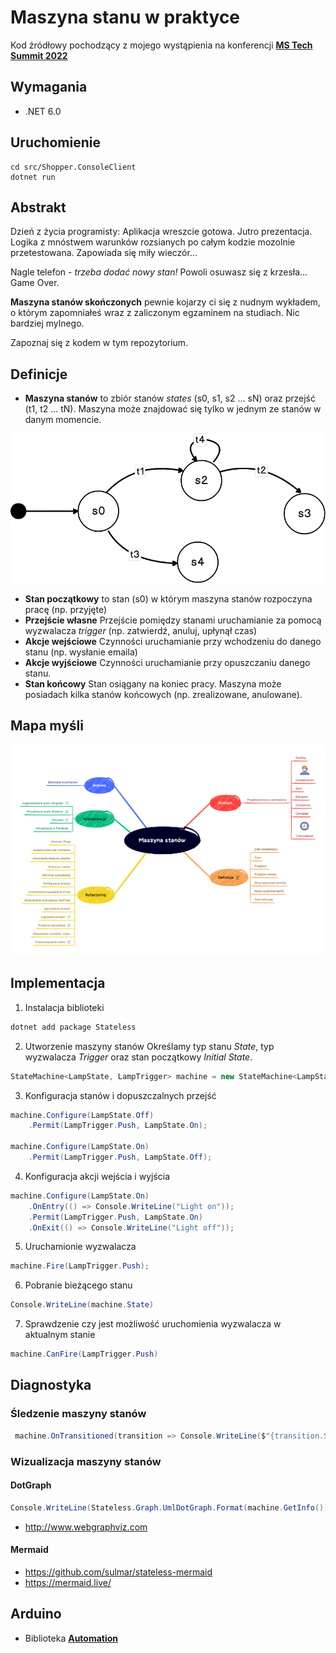 # Maszyna stanu w praktyce
Kod źródłowy pochodzący z mojego wystąpienia na konferencji [**MS Tech Summit 2022**](https://mstechsummit.pl)


## Wymagania
- .NET 6.0

## Uruchomienie

```
cd src/Shopper.ConsoleClient
dotnet run
```

## Abstrakt
Dzień z życia programisty:
Aplikacja wreszcie gotowa. Jutro prezentacja. Logika z mnóstwem warunków rozsianych po całym kodzie mozolnie przetestowana. Zapowiada się miły wieczór... 

Nagle telefon - _trzeba dodać nowy stan!_ Powoli osuwasz się z krzesła... Game Over. 

**Maszyna stanów skończonych** pewnie kojarzy ci się z nudnym wykładem, o którym zapomniałeś wraz z zaliczonym egzaminem na studiach. Nic bardziej mylnego. 

Zapoznaj się z kodem w tym repozytorium.

## Definicje
- **Maszyna stanów** to zbiór stanów _states_ (s0, s1, s2 ... sN) oraz przejść (t1, t2 ... tN). 
Maszyna może znajdować się tylko w jednym ze stanów w danym momencie.

![State machine abstract](drafts/abstract-finite-state-machine.png)



- **Stan początkowy**  to stan (s0) w którym maszyna stanów rozpoczyna pracę (np. przyjęte)
- **Przejście własne** Przejście pomiędzy stanami uruchamianie za pomocą wyzwalacza _trigger_ (np. zatwierdź, anuluj, upłynął czas)
- **Akcje wejściowe** Czynności uruchamianie przy wchodzeniu do danego stanu (np. wysłanie emaila)
- **Akcje wyjściowe** Czynności uruchamianie przy opuszczaniu danego stanu.
- **Stan końcowy** Stan osiągany na koniec pracy. Maszyna może posiadach kilka stanów końcowych (np. zrealizowane, anulowane).


## Mapa myśli

![Mapa myśli](drafts/state-machine-mindmap.png)

## Implementacja
1. Instalacja biblioteki
~~~ bash
dotnet add package Stateless
~~~

2. Utworzenie maszyny stanów
Określamy typ stanu _State_, typ wyzwalacza _Trigger_ oraz stan początkowy _Initial State_.
~~~ csharp
StateMachine<LampState, LampTrigger> machine = new StateMachine<LampState, LampTrigger>(LampState.Off);
~~~

3. Konfiguracja stanów i dopuszczalnych przejść
~~~ csharp
machine.Configure(LampState.Off)
    .Permit(LampTrigger.Push, LampState.On);

machine.Configure(LampState.On)
    .Permit(LampTrigger.Push, LampState.Off);
~~~

4. Konfiguracja akcji wejścia i wyjścia
~~~ csharp
machine.Configure(LampState.On)
    .OnEntry(() => Console.WriteLine("Light on"));
    .Permit(LampTrigger.Push, LampState.On)
    .OnExit(() => Console.WriteLine("Light off"));
~~~

5. Uruchamionie wyzwalacza
~~~ csharp
machine.Fire(LampTrigger.Push);
~~~

6. Pobranie bieżącego stanu
~~~ csharp
Console.WriteLine(machine.State)
~~~

7. Sprawdzenie czy jest możliwość uruchomienia wyzwalacza w aktualnym stanie
~~~ csharp
machine.CanFire(LampTrigger.Push)
~~~

## Diagnostyka

### Śledzenie maszyny stanów   
~~~ csharp
 machine.OnTransitioned(transition => Console.WriteLine($"{transition.Source} -> {transition.Destination}"));
~~~  

### Wizualizacja maszyny stanów

#### DotGraph
~~~ csharp
Console.WriteLine(Stateless.Graph.UmlDotGraph.Format(machine.GetInfo()));
~~~
- http://www.webgraphviz.com

#### Mermaid
- https://github.com/sulmar/stateless-mermaid
- https://mermaid.live/
 
## Arduino
- Biblioteka [**Automation**](https://github.com/tinkerspy/Automaton/wiki)
